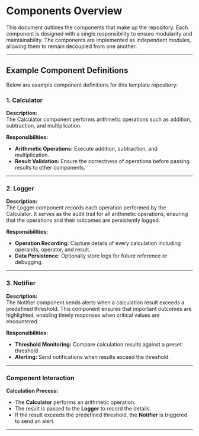 # Components Overview

This document outlines the components that make up the repository. Each component is designed with a single responsibility to ensure modularity and maintainability. The components are implemented as independent modules, allowing them to remain decoupled from one another.

---

## Example Component Definitions

Below are example component definitions for this template repository:


### 1. Calculator

**Description:**  
The Calculator component performs arithmetic operations such as addition, subtraction, and multiplication. 

**Responsibilities:**
- **Arithmetic Operations:** Execute addition, subtraction, and multiplication.
- **Result Validation:** Ensure the correctness of operations before passing results to other components.

---

### 2. Logger

**Description:**  
The Logger component records each operation performed by the Calculator. It serves as the audit trail for all arithmetic operations, ensuring that the operations and their outcomes are persistently logged.

**Responsibilities:**
- **Operation Recording:** Capture details of every calculation including operands, operator, and result.
- **Data Persistence:** Optionally store logs for future reference or debugging.
---

### 3. Notifier

**Description:**  
The Notifier component sends alerts when a calculation result exceeds a predefined threshold. This component ensures that important outcomes are highlighted, enabling timely responses when critical values are encountered.

**Responsibilities:**
- **Threshold Monitoring:** Compare calculation results against a preset threshold.
- **Alerting:** Send notifications when results exceed the threshold.
---

### Component Interaction

 **Calculation Process:**  
   - The **Calculator** performs an arithmetic operation.
   - The result is passed to the **Logger** to record the details.
   - If the result exceeds the predefined threshold, the **Notifier** is triggered to send an alert.

---

